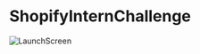 # ShopifyInternChallenge

![LaunchScreen](https://github.com/swathimk/ShopifyInternChallenge/Screenshots/LaunchScreen.jpeg)
      
